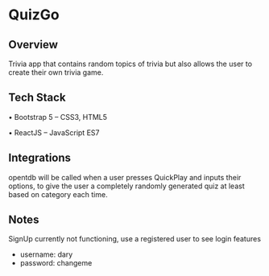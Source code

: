 # QuizGo
## Overview
Trivia app that contains random topics of trivia but also allows the user to create their own trivia game.

## Tech Stack
•	Bootstrap 5 – CSS3, HTML5 

•	ReactJS – JavaScript ES7


## Integrations
opentdb will be called when a user presses QuickPlay and inputs their options, to give the user a completely randomly generated quiz at least based on category each time.

## Notes
SignUp currently not functioning, use a registered user to see login features
 - username: dary
 - password: changeme
